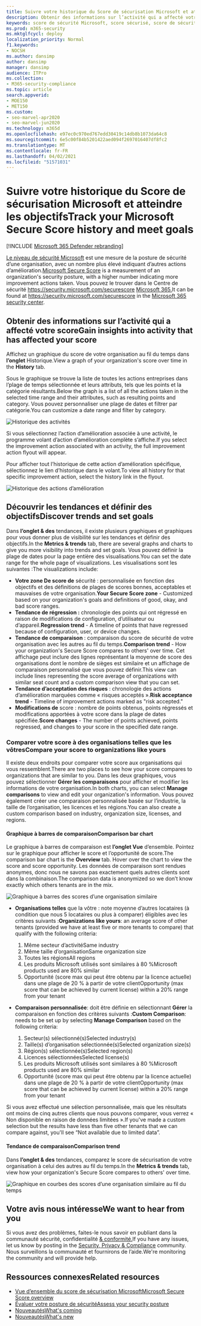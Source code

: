 ```yaml
---
title: Suivre votre historique du Score de sécurisation Microsoft et atteindre les objectifs
description: Obtenir des informations sur l’activité qui a affecté votre score de sécurité Microsoft. Découvrez les tendances et définissez des objectifs.
keywords: score de sécurité Microsoft, score sécurisé, score de sécurité Office 365, score de sécurité Microsoft, centre de sécurité Microsoft 365, actions d’amélioration
ms.prod: m365-security
ms.mktglfcycl: deploy
localization_priority: Normal
f1.keywords:
- NOCSH
ms.author: dansimp
author: dansimp
manager: dansimp
audience: ITPro
ms.collection:
- M365-security-compliance
ms.topic: article
search.appverid:
- MOE150
- MET150
ms.custom:
- seo-marvel-apr2020
- seo-marvel-jun2020
ms.technology: m365d
ms.openlocfilehash: e97ec0c970ed767edd30419c14db8b1073da64c8
ms.sourcegitcommit: 6e5c00f84b5201422aed094f2697016407df8fc2
ms.translationtype: MT
ms.contentlocale: fr-FR
ms.lasthandoff: 04/02/2021
ms.locfileid: "51571031"
---
```

# <a name="track-your-microsoft-secure-score-history-and-meet-goals"></a><span data-ttu-id="860d8-105">Suivre votre historique du Score de sécurisation Microsoft et atteindre les objectifs</span><span class="sxs-lookup"><span data-stu-id="860d8-105">Track your Microsoft Secure Score history and meet goals</span></span>

[!INCLUDE [Microsoft 365 Defender rebranding](../includes/microsoft-defender.md)]

<span data-ttu-id="860d8-106">[Le niveau de sécurité Microsoft](microsoft-secure-score.md) est une mesure de la posture de sécurité d’une organisation, avec un nombre plus élevé indiquant d’autres actions d’amélioration.</span><span class="sxs-lookup"><span data-stu-id="860d8-106">[Microsoft Secure Score](microsoft-secure-score.md) is a measurement of an organization's security posture, with a higher number indicating more improvement actions taken.</span></span> <span data-ttu-id="860d8-107">Vous pouvez le trouver dans le Centre de sécurité https://security.microsoft.com/securescore [Microsoft 365.](overview-security-center.md)</span><span class="sxs-lookup"><span data-stu-id="860d8-107">It can be found at https://security.microsoft.com/securescore in the [Microsoft 365 security center](overview-security-center.md).</span></span>

## <a name="gain-insights-into-activity-that-has-affected-your-score"></a><span data-ttu-id="860d8-108">Obtenir des informations sur l’activité qui a affecté votre score</span><span class="sxs-lookup"><span data-stu-id="860d8-108">Gain insights into activity that has affected your score</span></span>

<span data-ttu-id="860d8-109">Affichez un graphique du score de votre organisation au fil du temps dans **l’onglet** Historique.</span><span class="sxs-lookup"><span data-stu-id="860d8-109">View a graph of your organization's score over time in the **History** tab.</span></span>

<span data-ttu-id="860d8-110">Sous le graphique se trouve la liste de toutes les actions entreprises dans l’plage de temps sélectionnée et leurs attributs, tels que les points et la catégorie résultants.</span><span class="sxs-lookup"><span data-stu-id="860d8-110">Below the graph is a list of all the actions taken in the selected time range and their attributes, such as resulting points and category.</span></span> <span data-ttu-id="860d8-111">Vous pouvez personnaliser une plage de dates et filtrer par catégorie.</span><span class="sxs-lookup"><span data-stu-id="860d8-111">You can customize a date range and filter by category.</span></span>

![Historique des activités](../../media/secure-score/secure-score-history-activity.png)

<span data-ttu-id="860d8-113">Si vous sélectionnez l’action d’amélioration associée à une activité, le programme volant d’action d’amélioration complète s’affiche.</span><span class="sxs-lookup"><span data-stu-id="860d8-113">If you select the improvement action associated with an activity, the full improvement action flyout will appear.</span></span>

<span data-ttu-id="860d8-114">Pour afficher tout l’historique de cette action d’amélioration spécifique, sélectionnez le lien d’historique dans le volant.</span><span class="sxs-lookup"><span data-stu-id="860d8-114">To view all history for that specific improvement action, select the history link in the flyout.</span></span>

![Historique des actions d’amélioration](../../media/secure-score/secure-score-history-flyout.png)

## <a name="discover-trends-and-set-goals"></a><span data-ttu-id="860d8-116">Découvrir les tendances et définir des objectifs</span><span class="sxs-lookup"><span data-stu-id="860d8-116">Discover trends and set goals</span></span>

<span data-ttu-id="860d8-117">Dans **l’onglet & des** tendances, il existe plusieurs graphiques et graphiques pour vous donner plus de visibilité sur les tendances et définir des objectifs.</span><span class="sxs-lookup"><span data-stu-id="860d8-117">In the **Metrics & trends** tab, there are several graphs and charts to give you more visibility into trends and set goals.</span></span> <span data-ttu-id="860d8-118">Vous pouvez définir la plage de dates pour la page entière des visualisations.</span><span class="sxs-lookup"><span data-stu-id="860d8-118">You can set the date range for the whole page of visualizations.</span></span> <span data-ttu-id="860d8-119">Les visualisations sont les suivantes :</span><span class="sxs-lookup"><span data-stu-id="860d8-119">The visualizations include:</span></span>

* <span data-ttu-id="860d8-120">**Votre zone De score de** sécurité : personnalisée en fonction des objectifs et des définitions de plages de scores bonnes, acceptables et mauvaises de votre organisation.</span><span class="sxs-lookup"><span data-stu-id="860d8-120">**Your Secure Score zone** - Customized based on your organization's goals and definitions of good, okay, and bad score ranges.</span></span>
* <span data-ttu-id="860d8-121">**Tendance de régression :** chronologie des points qui ont régressé en raison de modifications de configuration, d’utilisateur ou d’appareil.</span><span class="sxs-lookup"><span data-stu-id="860d8-121">**Regression trend** - A timeline of points that have regressed because of configuration, user, or device changes.</span></span>  
* <span data-ttu-id="860d8-122">**Tendance de comparaison** : comparaison du score de sécurité de votre organisation avec les autres au fil du temps.</span><span class="sxs-lookup"><span data-stu-id="860d8-122">**Comparison trend** - How your organization's Secure Score compares to others' over time.</span></span> <span data-ttu-id="860d8-123">Cet affichage peut inclure des lignes représentant la moyenne de score des organisations dont le nombre de sièges est similaire et un affichage de comparaison personnalisé que vous pouvez définir.</span><span class="sxs-lookup"><span data-stu-id="860d8-123">This view can include lines representing the score average of organizations with similar seat count and a custom comparison view that you can set.</span></span>
* <span data-ttu-id="860d8-124">**Tendance d’acceptation des risques** : chronologie des actions d’amélioration marquées comme « risques acceptés ».</span><span class="sxs-lookup"><span data-stu-id="860d8-124">**Risk acceptance trend** - Timeline of improvement actions marked as "risk accepted."</span></span>
* <span data-ttu-id="860d8-125">**Modifications de** score : nombre de points obtenus, points régressés et modifications apportées à votre score dans la plage de dates spécifiée.</span><span class="sxs-lookup"><span data-stu-id="860d8-125">**Score changes** - The number of points achieved, points regressed, and changes to your score in the specified date range.</span></span>

### <a name="compare-your-score-to-organizations-like-yours"></a><span data-ttu-id="860d8-126">Comparer votre score à des organisations telles que les vôtres</span><span class="sxs-lookup"><span data-stu-id="860d8-126">Compare your score to organizations like yours</span></span>

<span data-ttu-id="860d8-127">Il existe deux endroits pour comparer votre score aux organisations qui vous ressemblent.</span><span class="sxs-lookup"><span data-stu-id="860d8-127">There are two places to see how your score compares to organizations that are similar to you.</span></span> <span data-ttu-id="860d8-128">Dans les deux graphiques, vous pouvez sélectionner **Gérer les comparaisons** pour afficher et modifier les informations de votre organisation.</span><span class="sxs-lookup"><span data-stu-id="860d8-128">In both charts, you can select **Manage comparisons** to view and edit your organization's information.</span></span> <span data-ttu-id="860d8-129">Vous pouvez également créer une comparaison personnalisée basée sur l’industrie, la taille de l’organisation, les licences et les régions.</span><span class="sxs-lookup"><span data-stu-id="860d8-129">You can also create a custom comparison based on industry, organization size, licenses, and regions.</span></span>

#### <a name="comparison-bar-chart"></a><span data-ttu-id="860d8-130">Graphique à barres de comparaison</span><span class="sxs-lookup"><span data-stu-id="860d8-130">Comparison bar chart</span></span>

<span data-ttu-id="860d8-131">Le graphique à barres de comparaison est **l’onglet Vue** d’ensemble. Pointez sur le graphique pour afficher le score et l’opportunité de score.</span><span class="sxs-lookup"><span data-stu-id="860d8-131">The comparison bar chart is the **Overview** tab. Hover over the chart to view the score and score opportunity.</span></span> <span data-ttu-id="860d8-132">Les données de comparaison sont rendues anonymes, donc nous ne savons pas exactement quels autres clients sont dans la combinaison.</span><span class="sxs-lookup"><span data-stu-id="860d8-132">The comparison data is anonymized so we don’t know exactly which others tenants are in the mix.</span></span>

![Graphique à barres des scores d’une organisation similaire](../../media/secure-score/secure-score-comparison-bar.png)

- <span data-ttu-id="860d8-134">**Organisations telles** que la vôtre : note moyenne d’autres locataires (à condition que nous 5 locataires ou plus à comparer) éligibles avec les critères suivants :</span><span class="sxs-lookup"><span data-stu-id="860d8-134">**Organizations like yours**: an average score of other tenants (provided we have at least five or more tenants to compare) that qualify with the following criteria:</span></span>
    1. <span data-ttu-id="860d8-135">Même secteur d’activité</span><span class="sxs-lookup"><span data-stu-id="860d8-135">Same industry</span></span>
    2. <span data-ttu-id="860d8-136">Même taille d’organisation</span><span class="sxs-lookup"><span data-stu-id="860d8-136">Same organization size</span></span>
    3. <span data-ttu-id="860d8-137">Toutes les régions</span><span class="sxs-lookup"><span data-stu-id="860d8-137">All regions</span></span>
    4. <span data-ttu-id="860d8-138">Les produits Microsoft utilisés sont similaires à 80 %</span><span class="sxs-lookup"><span data-stu-id="860d8-138">Microsoft products used are 80% similar</span></span>
    5. <span data-ttu-id="860d8-139">Opportunité (score max qui peut être obtenu par la licence actuelle) dans une plage de 20 % à partir de votre client</span><span class="sxs-lookup"><span data-stu-id="860d8-139">Opportunity (max score that can be achieved by current license) within a 20% range from your tenant</span></span>

- <span data-ttu-id="860d8-140">**Comparaison personnalisée**: doit être définie en sélectionnant **Gérer** la comparaison en fonction des critères suivants :</span><span class="sxs-lookup"><span data-stu-id="860d8-140">**Custom Comparison**: needs to be set up by selecting **Manage Comparison** based on the following criteria:</span></span>
    1. <span data-ttu-id="860d8-141">Secteur(s) sélectionné(s)</span><span class="sxs-lookup"><span data-stu-id="860d8-141">Selected industry(s)</span></span>
    2. <span data-ttu-id="860d8-142">Taille(s) d’organisation sélectionnée(s)</span><span class="sxs-lookup"><span data-stu-id="860d8-142">Selected organization size(s)</span></span>
    3. <span data-ttu-id="860d8-143">Région(s) sélectionnée(s)</span><span class="sxs-lookup"><span data-stu-id="860d8-143">Selected region(s)</span></span>
    4. <span data-ttu-id="860d8-144">Licences sélectionnées</span><span class="sxs-lookup"><span data-stu-id="860d8-144">Selected license(s)</span></span>
    5. <span data-ttu-id="860d8-145">Les produits Microsoft utilisés sont similaires à 80 %</span><span class="sxs-lookup"><span data-stu-id="860d8-145">Microsoft products used are 80% similar</span></span>
    6. <span data-ttu-id="860d8-146">Opportunité (score max qui peut être obtenu par la licence actuelle) dans une plage de 20 % à partir de votre client</span><span class="sxs-lookup"><span data-stu-id="860d8-146">Opportunity (max score that can be achieved by current license) within a 20% range from your tenant</span></span>

<span data-ttu-id="860d8-147">Si vous avez effectué une sélection personnalisée, mais que les résultats ont moins de cinq autres clients que nous pouvons comparer, vous verrez « Non disponible en raison de données limitées ».</span><span class="sxs-lookup"><span data-stu-id="860d8-147">If you've made a custom selection but the results have less than five other tenants that we can compare against, you'll see “Not available due to limited data”.</span></span>

#### <a name="comparison-trend"></a><span data-ttu-id="860d8-148">Tendance de comparaison</span><span class="sxs-lookup"><span data-stu-id="860d8-148">Comparison trend</span></span>

<span data-ttu-id="860d8-149">Dans **l’onglet & des** tendances, comparez le score de sécurisation de votre organisation à celui des autres au fil du temps.</span><span class="sxs-lookup"><span data-stu-id="860d8-149">In the **Metrics & trends** tab, view how your organization's Secure Score compares to others' over time.</span></span>

![Graphique en courbes des scores d’une organisation similaire au fil du temps](../../media/secure-score/secure-score-comparison-trend.png)

## <a name="we-want-to-hear-from-you"></a><span data-ttu-id="860d8-151">Votre avis nous intéresse</span><span class="sxs-lookup"><span data-stu-id="860d8-151">We want to hear from you</span></span>

<span data-ttu-id="860d8-152">Si vous avez des problèmes, faites-le nous savoir en publiant dans la communauté sécurité, confidentialité [& conformité.](https://techcommunity.microsoft.com/t5/Security-Privacy-Compliance/bd-p/security_privacy)</span><span class="sxs-lookup"><span data-stu-id="860d8-152">If you have any issues, let us know by posting in the [Security, Privacy & Compliance](https://techcommunity.microsoft.com/t5/Security-Privacy-Compliance/bd-p/security_privacy) community.</span></span> <span data-ttu-id="860d8-153">Nous surveillons la communauté et fournirons de l’aide.</span><span class="sxs-lookup"><span data-stu-id="860d8-153">We're monitoring the community and will provide help.</span></span>

## <a name="related-resources"></a><span data-ttu-id="860d8-154">Ressources connexes</span><span class="sxs-lookup"><span data-stu-id="860d8-154">Related resources</span></span>

- [<span data-ttu-id="860d8-155">Vue d’ensemble du score de sécurisation Microsoft</span><span class="sxs-lookup"><span data-stu-id="860d8-155">Microsoft Secure Score overview</span></span>](microsoft-secure-score.md)
- [<span data-ttu-id="860d8-156">Évaluer votre posture de sécurité</span><span class="sxs-lookup"><span data-stu-id="860d8-156">Assess your security posture</span></span>](microsoft-secure-score-improvement-actions.md)
- [<span data-ttu-id="860d8-157">Nouveautés</span><span class="sxs-lookup"><span data-stu-id="860d8-157">What's coming</span></span>](microsoft-secure-score-whats-coming.md)
- [<span data-ttu-id="860d8-158">Nouveautés</span><span class="sxs-lookup"><span data-stu-id="860d8-158">What's new</span></span>](microsoft-secure-score-whats-new.md)
